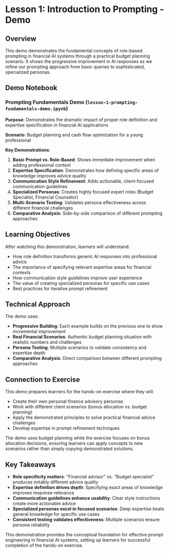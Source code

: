 # Lesson 1: Introduction to Prompting - Demo

## Overview

This demo demonstrates the fundamental concepts of role-based prompting in financial AI systems through a practical budget planning scenario. It shows the progressive improvement in AI responses as we refine our prompting approach from basic queries to sophisticated, specialized personas.

## Demo Notebook

### Prompting Fundamentals Demo (`lesson-1-prompting-fundamentals-demo.ipynb`)

**Purpose**: Demonstrates the dramatic impact of proper role definition and expertise specification in financial AI applications

**Scenario**: Budget planning and cash flow optimization for a young professional

**Key Demonstrations**:

1. **Basic Prompt vs. Role-Based**: Shows immediate improvement when adding professional context
2. **Expertise Specification**: Demonstrates how defining specific areas of knowledge improves advice quality  
3. **Communication Style Refinement**: Adds actionable, client-focused communication guidelines
4. **Specialized Personas**: Creates highly focused expert roles (Budget Specialist, Financial Counselor)
5. **Multi-Scenario Testing**: Validates persona effectiveness across different financial challenges
6. **Comparative Analysis**: Side-by-side comparison of different prompting approaches

## Learning Objectives

After watching this demonstration, learners will understand:
- How role definition transforms generic AI responses into professional advice
- The importance of specifying relevant expertise areas for financial contexts
- How communication style guidelines improve user experience
- The value of creating specialized personas for specific use cases
- Best practices for iterative prompt refinement

## Technical Approach

The demo uses:
- **Progressive Building**: Each example builds on the previous one to show incremental improvement
- **Real Financial Scenarios**: Authentic budget planning situation with realistic numbers and challenges  
- **Persona Testing**: Multiple scenarios to validate consistency and expertise depth
- **Comparative Analysis**: Direct comparison between different prompting approaches

## Connection to Exercise

This demo prepares learners for the hands-on exercise where they will:
- Create their own personal finance advisory personas
- Work with different client scenarios (bonus allocation vs. budget planning)
- Apply the demonstrated principles to solve practical financial advice challenges
- Develop expertise in prompt refinement techniques

The demo uses budget planning while the exercise focuses on bonus allocation decisions, ensuring learners can apply concepts to new scenarios rather than simply copying demonstrated solutions.

## Key Takeaways

- **Role specificity matters**: "Financial advisor" vs. "Budget specialist" produces notably different advice quality
- **Expertise definition drives depth**: Specifying exact areas of knowledge improves response relevance
- **Communication guidelines enhance usability**: Clear style instructions create more actionable advice
- **Specialized personas excel in focused scenarios**: Deep expertise beats general knowledge for specific use cases
- **Consistent testing validates effectiveness**: Multiple scenarios ensure persona reliability

This demonstration provides the conceptual foundation for effective prompt engineering in financial AI systems, setting up learners for successful completion of the hands-on exercise.